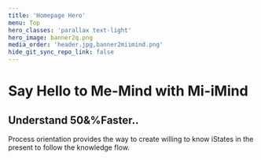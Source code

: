 ```yaml
---
title: 'Homepage Hero'
menu: Top
hero_classes: 'parallax text-light'
hero_image: banner2q.png
media_order: 'header.jpg,banner2miimind.png'
hide_git_sync_repo_link: false
---
```


# Say Hello to Me-Mind with Mi-iMind
## Understand 50&%Faster..

Process orientation provides the way to create willing to know iStates in the present to follow the knowledge flow.







